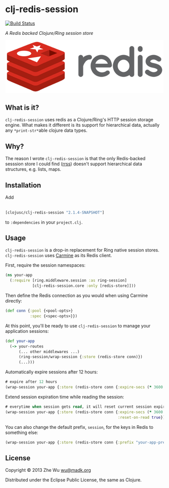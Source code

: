 clj-redis-session
=================

[![Build Status][travis-badge]][travis]

*A Redis backed Clojure/Ring session store*

[![Project Logo][logo]][logo-large]

What is it?
-----------

`clj-redis-session` uses redis as a Clojure/Ring's HTTP session
storage engine. What makes it different is its support for
hierarchical data, actually any `*print-str*`able clojure data types.


Why?
----

The reason I wrote `clj-redis-session` is that the only Redis-backed
sesssion store I could find ([rrss][rrss])
doesn't support hierarchical data structures, e.g. lists, maps.


Installation
------------

Add
```clojure

[clojusc/clj-redis-session "2.1.4-SNAPSHOT"]
```
to `:dependencies` in your `project.clj`.


Usage
-----

`clj-redis-session` is a drop-in replacement for Ring native session
stores. `clj-redis-session` uses [Carmine][carmine] as its Redis client.


First, require the session namespaces:

```clj
(ns your-app
  (:require [ring.middleware.session :as ring-session]
            [clj-redis-session.core :only [redis-store]]))
```

Then define the Redis connection as you would when using Carmine directly:

```clj
(def conn {:pool {<pool-opts>}
           :spec {<spec-opts>}})
```

At this point, you'll be ready to use `clj-redis-session` to manage your
application sessions:

```clj
(def your-app
  (-> your-routes
      (... other middlewares ...)
      (ring-session/wrap-session {:store (redis-store conn)})
      (...)))
```

Automatically expire sessions after 12 hours:

```clj
# expire after 12 hours
(wrap-session your-app {:store (redis-store conn {:expire-secs (* 3600 12)})})
```

Extend session expiration time while reading the session:

```clj
# everytime when session gets read, it will reset current session expiration time.
(wrap-session your-app {:store (redis-store conn {:expire-secs (* 3600 12)
                                                  :reset-on-read true})})
```

You can also change the default prefix, `session`, for the keys in Redis to
something else:

```clj
(wrap-session your-app {:store (redis-store conn {:prefix "your-app-prefix"})})
```


License
-------

Copyright © 2013 Zhe Wu <wu@madk.org>

Distributed under the Eclipse Public License, the same as Clojure.


[travis]: https://travis-ci.org/clojusc/clj-redis-session
[travis-badge]: https://travis-ci.org/clojusc/clj-redis-session.png?branch=dev
[logo]: resources/images/redis-logo-small.png
[logo-large]: resources/images/redis-logo.png
[rrss]: https://github.com/paraseba/rrss
[carmine]: https://github.com/ptaoussanis/carmine
